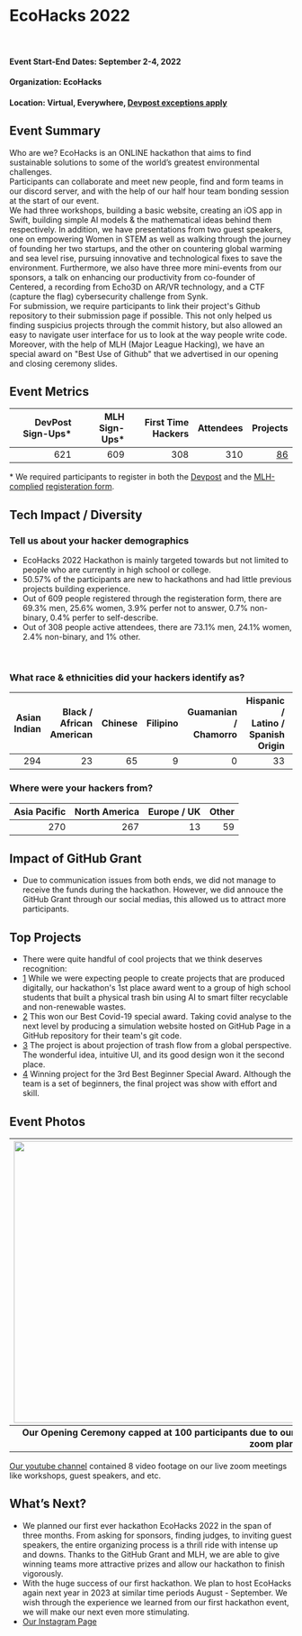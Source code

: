 # EcoHacks 2022
 <br>

#### Event Start-End Dates: September 2-4, 2022 
#### Organization: EcoHacks
#### Location: Virtual, Everywhere, [Devpost exceptions apply](https://help.devpost.com/hc/en-us/articles/360058308652-What-are-the-standard-exceptions-for-global-eligibility-)

## Event Summary

Who are we? EcoHacks is an ONLINE hackathon that aims to find sustainable solutions to some of the world’s greatest environmental challenges. 
<br/>
Participants can collaborate and meet new people, find and form teams in our discord server, and with the help of our half hour team bonding session at the start of our event. 
<br />
We had three workshops, building a basic website, creating an iOS app in Swift, building simple AI models & the mathematical ideas behind them respectively.
In addition, we have presentations from two guest speakers, one on empowering Women in STEM as well as walking through the journey of founding her two startups,
and the other on countering global warming and sea level rise, pursuing innovative and technological fixes to save the environment.
Furthermore, we also have three more mini-events from our sponsors, a talk on enhancing our productivity from co-founder of Centered, 
a recording from Echo3D on AR/VR technology, and a CTF (capture the flag) cybersecurity challenge from Synk.
<br />
For submission, we require participants to link their project's Github repository to their submission page if possible. This not only helped us finding suspicius projects through the commit history,
but also allowed an easy to navigate user interface for us to look at the way people write code. Moreover, with the help of MLH (Major League Hacking), we have
an special award on "Best Use of Github" that we advertised in our opening and closing ceremony slides.

## Event Metrics 

| DevPost Sign-Ups* | MLH Sign-Ups* | First Time Hackers | Attendees | Projects|
|---------------:|--------------:|------------:|------------:|------------:|
| 621 | 609 | 308 | 310 | [86](https://ecohacks.devpost.com/project-gallery) | 

\* We required participants to register in both the [Devpost](https://ecohacks.devpost.com) and the [MLH-complied](https://github.com/MLH/mlh-policies/blob/main/member-event-guidelines.md)
  [registeration form](https://forms.gle/HKJTQSRCJ5hcS1288).

## Tech Impact / Diversity 

### Tell us about your hacker demographics

 - EcoHacks 2022 Hackathon is mainly targeted towards but not limited to people who are currently in high school or college.
 - 50.57% of the participants are new to hackathons and had little previous projects building experience. 
 - Out of 609 people registered through the registeration form, there are 69.3% men, 25.6% women, 3.9% perfer not to answer, 0.7% non-binary, 0.4% perfer to self-describe. 
 - Out of 308 people active attendees, there are 73.1% men, 24.1% women, 2.4% non-binary, and 1% other.
 
 <br>

### What race & ethnicities did your hackers identify as?

| Asian Indian | Black / <br> African American | Chinese | Filipino | Guamanian / <br> Chamorro | Hispanic / <br> Latino / <br> Spanish Origin | Japanese | Korean | Middle Eastern | Native American / <br> Alaskan Native | Native Hawaiian | Samoan | Vietnamese | White | Other Asian | Other Pacific Islander | Perfer Not to Answer | Turkish | Sri Lanka | Brazilian | Indian | Pakistani | Bangladeshi | Slavic and Persian | Singaporean | Bangladeshi |
|--------:|--------:|--------:|--------:|--------:|--------:|--------:|--------:|--------:|--------:|--------:|--------:|--------:|--------:|--------:|--------:|--------:|--------:|--------:|--------:|--------:|--------:|--------:|--------:|--------:|--------:|
| 294 | 23 | 65 | 9 | 0 | 33 | 3 | 2 | 13 | 3 | 0 | 0 | 10 | 44 | 17 | 0 | 24 | 1 | 1 | 2 | 65 | 9 | 3 | 1 | 1 | 1 |


### Where were your hackers from?
| Asia Pacific | North America | Europe / UK | Other |
|---------------:|--------------:|------------:|---------:|
| 270 | 267 | 13 | 59 |

## Impact of GitHub Grant
- Due to communication issues from both ends, we did not manage to receive the funds during the hackathon. However, we did annouce the GitHub Grant through our social medias, this allowed us to attract more participants.

## Top Projects

- There were quite handful of cool projects that we think deserves recognition:
- [1](https://devpost.com/software/recycleai-v1dqz5) While we were expecting people to create projects that are produced digitally, our hackathon's 1st place award went to a group of high school students that built a physical trash bin using AI to smart filter recyclable and non-renewable wastes. <br> 
- [2](https://devpost.com/software/covid-spread-stimulation) This won our Best Covid-19 special award. Taking covid analyse to the next level by producing a simulation website hosted on GitHub Page in a GitHub repository for their team's git code.
- [3](https://devpost.com/software/splastic) The project is about projection of trash flow from a global perspective. The wonderful idea, intuitive UI, and its good design won it the second place.
- [4](https://devpost.com/software/waste-eraser) Winning project for the 3rd Best Beginner Special Award. Although the team is a set of beginners, the final project was show with effort and skill. 

## Event Photos
|<img src="https://cdn.discordapp.com/attachments/978086586380075059/1018397651835813888/PAss.png" width="500" height="auto">|<img src="https://cdn.discordapp.com/attachments/978086586380075059/1018398041750904842/PAss.png" width="500" height="auto">|<img src="https://cdn.discordapp.com/attachments/978086586380075059/1018398972685066260/PAss.png" width="500" height="auto">|
|--:|--:|--:|
|<b> Our Opening Ceremony capped at 100 participants due to our zoom plan </b>|<b> Our Closing Ceremony thanking all of our sponsors/partners </b>|<b> Us annoucing our final hackathon winners </b>|

[Our youtube channel](https://www.youtube.com/channel/UCGhHwq815eUXINHQLmjH9QQ) contained 8 video footage on our live zoom meetings like workshops, guest speakers, and etc.

## What’s Next?
- We planned our first ever hackathon EcoHacks 2022 in the span of three months. From asking for sponsors, finding judges, to inviting guest speakers, the entire organizing process is a thrill ride with intense up and downs. 
  Thanks to the GitHub Grant and MLH, we are able to give winning teams more attractive prizes and allow our hackathon to finish vigorously. <br>
- With the huge success of our first hackathon. We plan to host EcoHacks again next year in 2023 at similar time periods August - September. We wish through the experience we learned from our first hackathon event, we will make our next even more stimulating. <br>
- [Our Instagram Page](https://www.instagram.com/ecohacks22/)

